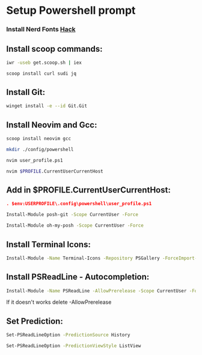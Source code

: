 # Setup Powershell prompt

### Install Nerd Fonts [Hack](https://github.com/ryanoasis/nerd-fonts/releases/tag/v2.1.0)

## Install scoop commands:

```bash
iwr -useb get.scoop.sh | iex
```

```bash
scoop install curl sudi jq
```
## Install Git:

```bash
winget install -e --id Git.Git
```

## Install Neovim and Gcc:

```bash
scoop install neovim gcc
```

```bash
mkdir ./config/powershell
```

```bash
nvim user_profile.ps1
```

```bash
nvim $PROFILE.CurrentUserCurrentHost
```

## Add in $PROFILE.CurrentUserCurrentHost:

```json
. $env:USERPROFILE\.config\powershell\user_profile.ps1
```

```bash
Install-Module posh-git -Scope CurrentUser -Force
```

```bash
Install-Module oh-my-posh -Scope CurrentUser -Force
```

## Install Terminal Icons:

```bash
Install-Module -Name Terminal-Icons -Repository PSGallery -ForceImport-Module  Terminal-Icons
```

## Install PSReadLine - Autocompletion:

```bash
Install-Module -Name PSReadLine -AllowPrerelease -Scope CurrentUser -Force -SkipPublisherCheck
```

If it doesn't works delete -AllowPrerelease

## Set Prediction:

```bash
Set-PSReadLineOption -PredictionSource History
```

```bash
Set-PSReadLineOption -PredictionViewStyle ListView
```


